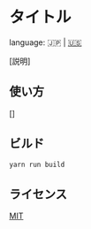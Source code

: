 # タイトル

language: 🇯🇵 | [🇺🇸](../README.md)

[説明]

## 使い方

[]

## ビルド

```bash
yarn run build
```

## ライセンス

[MIT](../LICENSE)

